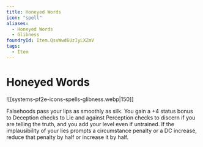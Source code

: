 ```yaml
---
title: Honeyed Words
icon: "spell"
aliases:
  - Honeyed Words
  - Glibness
foundryId: Item.QsvWwd6UzIyLXZmV
tags:
  - Item
---
```


# Honeyed Words
![[systems-pf2e-icons-spells-glibness.webp|150]]

Falsehoods pass your lips as smoothly as silk. You gain a +4 status bonus to Deception checks to Lie and against Perception checks to discern if you are telling the truth, and you add your level even if untrained. If the implausibility of your lies prompts a circumstance penalty or a DC increase, reduce that penalty by half or increase it by half.
